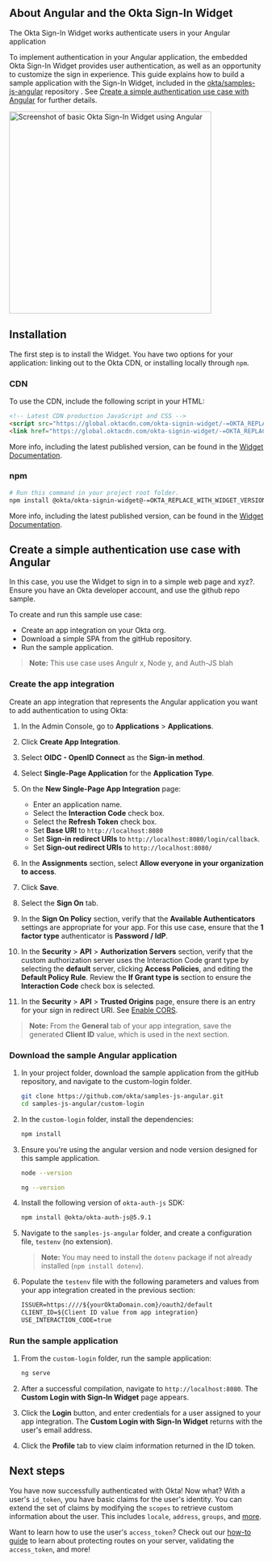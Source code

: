 ## About Angular and the Okta Sign-In Widget

The Okta Sign-In Widget works authenticate users in your Angular application

To implement authentication in your Angular application, the embedded Okta Sign-In Widget provides user authentication, as well as an opportunity to customize the sign in experience. This guide explains how to build a sample application with the Sign-In Widget, included in the [okta/samples-js-angular](https://github.com/okta/samples-js-angular) repository . See [Create a simple authentication use case with Angular](#create-a-simple-authentication-use-case-with-angular) for further details.

<img src="/img/okta-sign-in-angular.png" alt="Screenshot of basic Okta Sign-In Widget using Angular" width="400">

## Installation

The first step is to install the Widget. You have two options for your application: linking out to the Okta CDN, or installing locally through `npm`.

### CDN

To use the CDN, include the following script in your HTML:

```html
<!-- Latest CDN production JavaScript and CSS -->
<script src="https://global.oktacdn.com/okta-signin-widget/-=OKTA_REPLACE_WITH_WIDGET_VERSION=-/js/okta-sign-in.min.js" type="text/javascript"></script>
<link href="https://global.oktacdn.com/okta-signin-widget/-=OKTA_REPLACE_WITH_WIDGET_VERSION=-/css/okta-sign-in.min.css" type="text/css" rel="stylesheet"/>
```

More info, including the latest published version, can be found in the [Widget Documentation](https://github.com/okta/okta-signin-widget#using-the-okta-cdn).

### npm

```bash
# Run this command in your project root folder.
npm install @okta/okta-signin-widget@-=OKTA_REPLACE_WITH_WIDGET_VERSION=-
```

More info, including the latest published version, can be found in the [Widget Documentation](https://github.com/okta/okta-signin-widget#using-the-npm-module).

## Create a simple authentication use case with Angular

In this case, you use the Widget to sign in to a simple web page and xyz?. Ensure you have an Okta developer account, and use the github repo sample.

To create and run this sample use case:

* Create an app integration on your Okta org.
* Download a simple SPA from the gitHub repository.
* Run the sample application.

>**Note:** This use case uses Angulr x, Node y, and Auth-JS blah

### Create the app integration

Create an app integration that represents the Angular application you want to add authentication to using Okta:

1. In the Admin Console, go to **Applications** > **Applications**.
1. Click **Create App Integration**.
1. Select **OIDC - OpenID Connect** as the **Sign-in method**.
1. Select **Single-Page Application** for the **Application Type**.
1. On the **New Single-Page App Integration** page:

   * Enter an application name.
   * Select the **Interaction Code** check box.
   * Select the **Refresh Token** check box.
   * Set **Base URI** to `http://localhost:8080`
   * Set **Sign-in redirect URIs** to `http://localhost:8080/login/callback`.
   * Set **Sign-out redirect URIs** to `http://localhost:8080/`

1. In the **Assignments** section, select **Allow everyone in your organization to access**.
1. Click **Save**.
1. Select the **Sign On** tab.
1. In the **Sign On Policy** section, verify that the **Available Authenticators** settings are appropriate for your app. For this use case, ensure that the **1 factor type** authenticator is **Password / IdP**.
1. In the **Security** > **API** > **Authorization Servers** section, verify that the custom authorization server uses the Interaction Code grant type by selecting the **default** server, clicking **Access Policies**, and editing the **Default Policy Rule**. Review the **If Grant type is** section to ensure the **Interaction Code** check box is selected.
1. In the **Security** > **API** > **Trusted Origins** page, ensure there is an entry for your sign in redirect URI. See [Enable CORS](/docs/guides/enable-cors/).

> **Note:** From the **General** tab of your app integration, save the generated **Client ID** value, which is used in the next section.

### Download the sample Angular application

1. In your project folder, download the sample application from the gitHub repository, and navigate to the custom-login folder.

    ```bash
    git clone https://github.com/okta/samples-js-angular.git
    cd samples-js-angular/custom-login
    ```

1. In the `custom-login` folder, install the dependencies:

    ```bash
    npm install
    ```

1. Ensure you're using the angular version and node version designed for this sample application.

    ```bash
    node --version
    ```

    ```bash
    ng --version
    ```

1. Install the following version of `okta-auth-js` SDK:

    ```bash
    npm install @okta/okta-auth-js@5.9.1
    ```

1. Navigate to the `samples-js-angular` folder, and create a configuration file, `testenv` (no extension).

    >**Note:** You may need to install the `dotenv` package if not already installed (`npm install dotenv`).

1. Populate the `testenv` file with the following parameters and values from your app integration created in the previous section:

    ```txt
    ISSUER=https:////${yourOktaDomain.com}/oauth2/default
    CLIENT_ID=${Client ID value from app integration}
    USE_INTERACTION_CODE=true
    ```

### Run the sample application

1. From the `custom-login` folder, run the sample application:

    ```bash
    ng serve
    ```

1. After a successful compilation, navigate to `http://localhost:8080`. The **Custom Login with Sign-In Widget** page appears.

1. Click the **Login** button, and enter credentials for a user assigned to your app integration. The **Custom Login with Sign-In Widget** returns with the user's email address.

1. Click the **Profile** tab to view claim information returned in the ID token.

## Next steps

You have now successfully authenticated with Okta! Now what? With a user's `id_token`, you have basic claims for the user's identity. You can extend the set of claims by modifying the `scopes` to retrieve custom information about the user. This includes `locale`, `address`, `groups`, and [more](/docs/reference/api/oidc/).

Want to learn how to use the user's `access_token`? Check out our [how-to guide](/docs/guides/sign-into-spa/angular/main/) to learn about protecting routes on your server, validating the `access_token`, and more!
